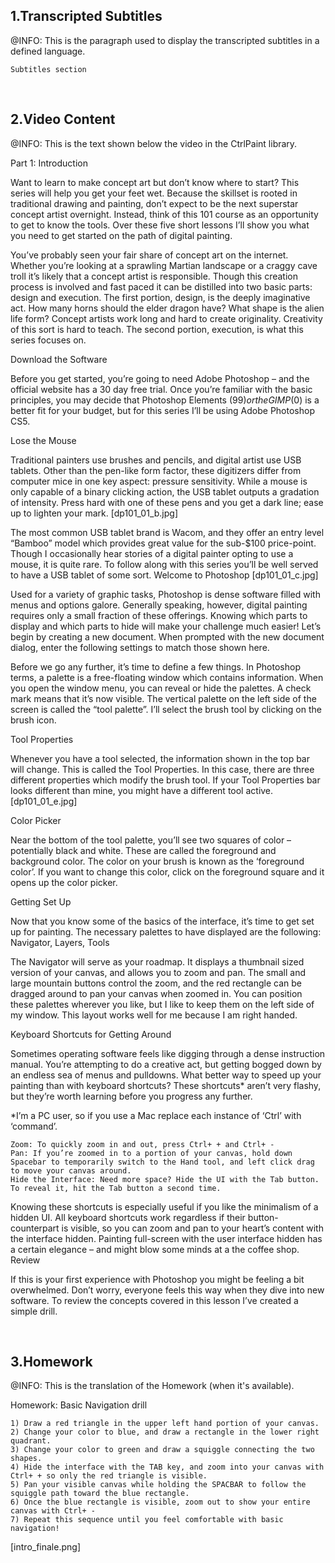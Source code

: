 ﻿<h2>1.Transcripted Subtitles</h2>
﻿@INFO: This is the paragraph used to display the transcripted subtitles in a defined language.

```
Subtitles section
```

﻿<br/><h2>2.Video Content</h2>
﻿@INFO: This is the text shown below the video in the CtrlPaint library.

Part 1: Introduction

Want to learn to make concept art but don’t know where to start? This series will help you get your feet wet. Because the skillset is rooted in traditional drawing and painting, don’t expect to be the next superstar concept artist overnight. Instead, think of this 101 course as an opportunity to get to know the tools. Over these five short lessons I’ll show you what you need to get started on the path of digital painting.

You’ve probably seen your fair share of concept art on the internet. Whether you’re looking at a sprawling Martian landscape or a craggy cave troll it’s likely that a concept artist is responsible. Though this creation process is involved and fast paced it can be distilled into two basic parts: design and execution. The first portion, design, is the deeply imaginative act. How many horns should the elder dragon have? What shape is the alien life form? Concept artists work long and hard to create originality. Creativity of this sort is hard to teach. The second portion, execution, is what this series focuses on.

Download the Software

Before you get started, you’re going to need Adobe Photoshop – and the official website has a 30 day free trial. Once you’re familiar with the basic principles, you may decide that Photoshop Elements ($99) or the GIMP ($0) is a better fit for your budget, but for this series I’ll be using Adobe Photoshop CS5.

Lose the Mouse

Traditional painters use brushes and pencils, and digital artist use USB tablets. Other than the pen-like form factor, these digitizers differ from computer mice in one key aspect: pressure sensitivity. While a mouse is only capable of a binary clicking action, the USB tablet outputs a gradation of intensity. Press hard with one of these pens and you get a dark line; ease up to lighten your mark.
[dp101_01_b.jpg]

The most common USB tablet brand is Wacom, and they offer an entry level “Bamboo” model which provides great value for the sub-$100 price-point. Though I occasionally hear stories of a digital painter opting to use a mouse, it is quite rare. To follow along with this series you’ll be well served to have a USB tablet of some sort.
Welcome to Photoshop
[dp101_01_c.jpg]

Used for a variety of graphic tasks, Photoshop is dense software filled with menus and options galore. Generally speaking, however, digital painting requires only a small fraction of these offerings. Knowing which parts to display and which parts to hide will make your challenge much easier! Let’s begin by creating a new document.  When prompted with the new document dialog, enter the following settings to match those shown here.

Before we go any further, it’s time to define a few things. In Photoshop terms, a palette is a free-floating window which contains information. When you open the window menu, you can reveal or hide the palettes. A check mark means that it’s now visible. The vertical palette on the left side of the screen is called the “tool palette”. I’ll select the brush tool by clicking on the brush icon.

Tool Properties

Whenever you have a tool selected, the information shown in the top bar will change. This is called the Tool Properties. In this case, there are three different properties which modify the brush tool. If your Tool Properties bar looks different than mine, you might have a different tool active.
[dp101_01_e.jpg]

Color Picker

Near the bottom of the tool palette, you’ll see two squares of color – potentially black and white. These are called the foreground and background color. The color on your brush is known as the ‘foreground color’. If you want to change this color, click on the foreground square and it opens up the color picker.

Getting Set Up

Now that you know some of the basics of the interface, it’s time to get set up for painting. The necessary palettes to have displayed are the following: Navigator, Layers, Tools

The Navigator will serve as your roadmap. It displays a thumbnail sized version of your canvas, and allows you to zoom and pan. The small and large mountain buttons control the zoom, and the red rectangle can be dragged around to pan your canvas when zoomed in. You can position these palettes wherever you like, but I like to keep them on the left side of my window. This layout works well for me because I am right handed.

Keyboard Shortcuts for Getting Around

Sometimes operating software feels like digging through a dense instruction manual. You’re attempting to do a creative act, but getting bogged down by an endless sea of menus and pulldowns. What better way to speed up your painting than with keyboard shortcuts? These shortcuts* aren’t very flashy, but they’re worth learning before you progress any further.

*I’m a PC user, so if you use a Mac replace each instance of ‘Ctrl’ with ‘command’.

    Zoom: To quickly zoom in and out, press Ctrl+ + and Ctrl+ -
    Pan: If you’re zoomed in to a portion of your canvas, hold down Spacebar to temporarily switch to the Hand tool, and left click drag to move your canvas around.
    Hide the Interface: Need more space? Hide the UI with the Tab button. To reveal it, hit the Tab button a second time.

Knowing these shortcuts is especially useful if you like the minimalism of a hidden UI. All keyboard shortcuts work regardless if their button-counterpart is visible, so you can zoom and pan to your heart’s content with the interface hidden. Painting full-screen with the user interface hidden has a certain elegance – and might blow some minds at a the coffee shop.
Review

If this is your first experience with Photoshop you might be feeling a bit overwhelmed. Don’t worry, everyone feels this way when they dive into new software. To review the concepts covered in this lesson I’ve created a simple drill.

﻿<br/><h2>3.Homework</h2>
﻿@INFO: This is the translation of the Homework (when it's available).

Homework: Basic Navigation drill

    1) Draw a red triangle in the upper left hand portion of your canvas.
    2) Change your color to blue, and draw a rectangle in the lower right quadrant.
    3) Change your color to green and draw a squiggle connecting the two shapes.
    4) Hide the interface with the TAB key, and zoom into your canvas with Ctrl+ + so only the red triangle is visible.
    5) Pan your visible canvas while holding the SPACBAR to follow the squiggle path toward the blue rectangle.
    6) Once the blue rectangle is visible, zoom out to show your entire canvas with Ctrl+ -
    7) Repeat this sequence until you feel comfortable with basic navigation!

[intro_finale.png]
